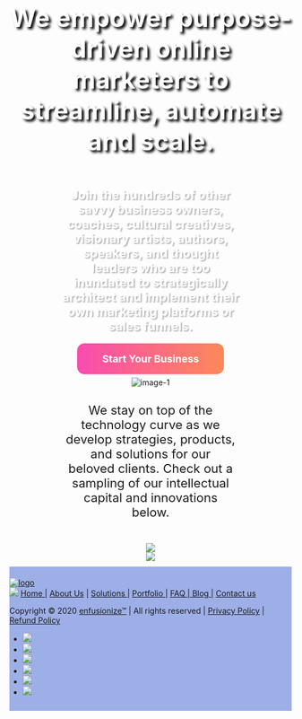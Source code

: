 <html>
  <head>
<script src="https://kit.fontawesome.com/6e86cd867d.js" crossorigin="anonymous"></script>
<!-- Global site tag (gtag.js) - Google Analytics -->
<script async src="https://www.googletagmanager.com/gtag/js?id=UA-157367028-1"></script>
<script>
  window.dataLayer = window.dataLayer || [];
  function gtag(){dataLayer.push(arguments);}
  gtag('js', new Date());

  gtag('config', 'UA-157367028-1');
</script>
<script src="https://maxcdn.bootstrapcdn.com/bootstrap/4.0.0/js/bootstrap.min.js"></script>
<link rel="stylesheet" href="https://maxcdn.bootstrapcdn.com/bootstrap/4.0.0/css/bootstrap.min.css">
<style type="text/css">
.banner{    
    background-repeat: no-repeat;
    background-image: url(//enfusionize.com/wp-content/uploads/2019/07/IMG-BANNER.jpg);
    background-size: cover;
    background-position: center top;
    padding: 20% 0 2%;
}
.clearfix.main-content__section {
    padding: 0px;
}
.banner-row h3 {
    text-align: center;
    font-size: 45px !important;
    font-weight: bold !important;
    color: #ffffff;
    text-shadow: 4px 4px 4px rgba(0,0,0,1.3) !important;
}
.banner-row p {
    font-size: 22px !important;
    text-align: center;
    color: #ffffff;
    padding: 2% 18%;
    font-weight: bold;
    text-shadow: 2px 2px 2px rgba(0,0,0,0.3) !important;
}
.banner-row {
    text-align: center;
}
.banner-row .use-ajax {
    background: -webkit-linear-gradient(179deg,#f94baf 0,#fc885b 51%,#f94baf);
    background-size: 200% auto;
    transition: all .4s ease-in-out;
    padding: 17px calc(12px * 3.75);
    font-size: 18px;
    font-weight: bold;
    color: #ffffff;
    border-radius: 13px;
    line-height: 1.5;
    border: none;
    margin-top: 18px;
    text-decoration: none;
}
.banner-row .use-ajax:hover { 
    background-position: 100%;
}
.drop-icon i.fas.fa-angle-down {
    font-size: 50px;
    margin-top: 5%;
}
.center{
    text-align: center;
    padding: 2% 20%;
}
@media (min-width: 1200px){
.container {
    width: 100%;
}
}
footer {
    background: #9dafe7;
    padding: 20px 0 11px;
    width: 100%;
}
.footer-container {
    max-width: 1085px !important;
}
</style>
  </head>
<body>
  <div id="google_translate_element"></div>

<script type="text/javascript">
function googleTranslateElementInit() {
  new google.translate.TranslateElement({pageLanguage: 'en'}, 'google_translate_element');
}
</script>

<script type="text/javascript" src="//translate.google.com/translate_a/element.js?cb=googleTranslateElementInit"></script>
<!----------BANNER START--------->
<div class="container banner">
<div class="row banner-row">
<h3>We empower purpose-driven online marketers to streamline, automate and scale.</h3>

<p>Join the hundreds of other savvy business owners, coaches, cultural creatives, visionary artists, authors, speakers, and thought leaders who are too inundated to strategically architect and implement their own marketing platforms or sales funnels.</p>

<div class="button"><a class="use-ajax" data-dialog-type="modal" href="#">Start Your Business</a></div>
<div class="drop-icon"><a href="#drop-second"><i class="fas fa-angle-down"></i></a></div>
</div>
</div>

<div class="container second">
<div id ="drop-second" class="row second-row">
<div class="center"><img alt="image-1" src="//enfusionize.com/wp-content/uploads/2019/07/text-img3.png" />
<p class="opensans_light" style="font-size: 22px; padding-top: 2%;">We stay on top of the technology curve as we develop strategies, products, and solutions for our beloved clients. Check out a sampling of our intellectual capital and innovations below.</p>
</div>
</div>

<div class="center">
<div class="third-row"><img src="//enfusionize.com/wp-content/uploads/2019/07/text-img2.png" /></div>

<div class="fourth-row"><img class="mapp-img" src="//enfusionize.com/wp-content/uploads/2019/06/MAPP-Hires.png" /></div>
</div>
</div>
<footer>
<div class="container footer-container">
    <div class="row">
       <div class="col-md-3 col-sm-3 col-xs-12">
            <a href="#"><img src="https://www.enfusionize.com/wp-content/uploads/2019/07/new-enfusionize/logo.png" class="logo-head" alt="logo"></a>
       </div>

<div class="col-md-6 col-sm-6 col-xs-12">
<img class="ft-sep" src="https://www.enfusionize.com/wp-content/uploads/2019/07/new-enfusionize/shape_separator.png">
<span class="hidden-xs foot-links"><a href="#">Home </a> | <a href="#"> About Us</a>  | <a href="#"> Solutions </a> | <a href="#"> Portfolio </a> |  <a href="#"> FAQ </a> |<a href="#">  Blog </a> | <a href="#"> Contact us</a>   </span>

<p>Copyright © 2020 <a href="#" class="azul">enfusionize™</a> | All rights reserved | <a href="#">Privacy Policy</a> | <a href="#">Refund Policy</a></p>
</div>

<div class="col-md-3 col-sm-3 col-xs-12 ftr-social">
  <ul class="nav justify-content-end">
    <li class="nav-item">
      <a class="nav-link" href="#"><img src="https://www.enfusionize.com/wp-content/uploads/2019/07/new-enfusionize/fb.png"></a>
    </li>
    <li class="nav-item">
      <a class="nav-link" href="#"><img src="https://www.enfusionize.com/wp-content/uploads/2019/07/new-enfusionize/twitter.png"></a>
    </li>
    <li class="nav-item">
      <a class="nav-link" href="#"><img src="https://www.enfusionize.com/wp-content/uploads/2019/07/new-enfusionize/g-plus.png"></a>
    </li>
    <li class="nav-item">
      <a class="nav-link" href="#"><img src="https://www.enfusionize.com/wp-content/uploads/2019/07/new-enfusionize/linkedin.png"></a>
    </li>
    <li class="nav-item">
      <a class="nav-link" href="#"><img src="https://www.enfusionize.com/wp-content/uploads/2019/07/new-enfusionize/youtube.png"></a>
    </li>
    <li class="nav-item">
      <a class="nav-link" href="#"><img src="https://www.enfusionize.com/wp-content/uploads/2019/07/new-enfusionize/pinterest.png"></a>
    </li>
  </ul>
</div>
</div>
</div>
</footer>
</body>
</html>

